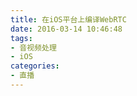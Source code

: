 ```yaml
---
title: 在iOS平台上编译WebRTC
date: 2016-03-14 10:46:48
tags:
- 音视频处理
- iOS
categories:
- 直播
---
```


<!-- more -->